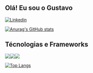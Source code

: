 ## Olá! Eu sou o Gustavo

[![Linkedin](https://img.shields.io/badge/LinkedIn-0077B5?style=for-the-badge&logo=linkedin&logoColor=white)](https://www.linkedin.com/in/gustavobrazdev/)

[![Anurag's GitHub stats](https://github-readme-stats.vercel.app/api?username=GustavoBrazThomaz&theme=radical)](https://github.com/anuraghazra/github-readme-stats)

## Técnologias e Frameworks 

<img src="https://img.shields.io/badge/Angular-DD0031?style=for-the-badge&logo=angular&logoColor=white"><img src="https://img.shields.io/badge/TypeScript-007ACC?style=for-the-badge&logo=typescript&logoColor=white"><img src="https://img.shields.io/badge/Material--UI-0081CB?style=for-the-badge&logo=material-ui&logoColor=white">

[![Top Langs](https://github-readme-stats.vercel.app/api/top-langs/?username=GustavoBrazThomaz&layout=compact&theme=radical)](https://github.com/anuraghazra/github-readme-stats)
